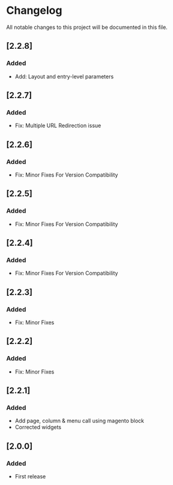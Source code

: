 # Changelog
All notable changes to this project will be documented in this file.

## [2.2.8]
### Added
- Add: Layout and entry-level parameters

## [2.2.7]
### Added
- Fix: Multiple URL Redirection issue

## [2.2.6]
### Added
- Fix: Minor Fixes For Version Compatibility

## [2.2.5]
### Added
- Fix: Minor Fixes For Version Compatibility

## [2.2.4]
### Added
- Fix: Minor Fixes For Version Compatibility

## [2.2.3]
### Added
- Fix: Minor Fixes

## [2.2.2]
### Added
- Fix: Minor Fixes

## [2.2.1]
### Added
- Add page, column & menu call using magento block
- Corrected widgets

## [2.0.0]
### Added
- First release